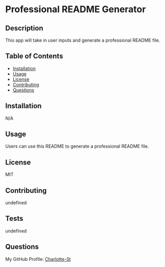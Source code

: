 # Professional README Generator

## Description
This app will take in user inputs and generate a professional README file.

## Table of Contents
* [Installation](#Installation)
* [Usage](#Usage)
* [License](#License)
* [Contributing](#Contributing)
* [Questions](#Questions)

## Installation
N/A

## Usage
Users can use this README to generate a professional README file.

## License
MIT
   
## Contributing
undefined

## Tests
undefined

## Questions
My GitHub Profile: [Charlotte-St](https://github.com/Charlotte-ST)

    